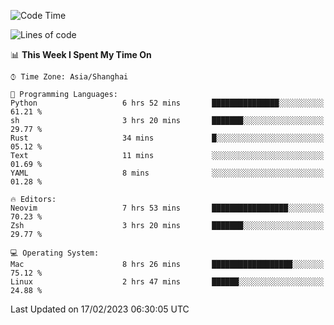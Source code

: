 <!--START_SECTION:waka-->
![Code Time](http://img.shields.io/badge/Code%20Time-1%2C150%20hrs%2035%20mins-blue)

![Lines of code](https://img.shields.io/badge/From%20Hello%20World%20I%27ve%20Written-65%20Thousand%20lines%20of%20code-blue)

📊 **This Week I Spent My Time On** 

```text
⌚︎ Time Zone: Asia/Shanghai

💬 Programming Languages: 
Python                   6 hrs 52 mins       ███████████████░░░░░░░░░░   61.21 % 
sh                       3 hrs 20 mins       ███████░░░░░░░░░░░░░░░░░░   29.77 % 
Rust                     34 mins             █░░░░░░░░░░░░░░░░░░░░░░░░   05.12 % 
Text                     11 mins             ░░░░░░░░░░░░░░░░░░░░░░░░░   01.69 % 
YAML                     8 mins              ░░░░░░░░░░░░░░░░░░░░░░░░░   01.28 % 

🔥 Editors: 
Neovim                   7 hrs 53 mins       █████████████████░░░░░░░░   70.23 % 
Zsh                      3 hrs 20 mins       ███████░░░░░░░░░░░░░░░░░░   29.77 % 

💻 Operating System: 
Mac                      8 hrs 26 mins       ██████████████████░░░░░░░   75.12 % 
Linux                    2 hrs 47 mins       ██████░░░░░░░░░░░░░░░░░░░   24.88 % 

```


 Last Updated on 17/02/2023 06:30:05 UTC
<!--END_SECTION:waka-->
